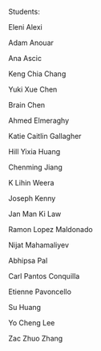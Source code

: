 
Students:

Eleni Alexi

Adam Anouar

Ana Ascic

Keng Chia Chang

Yuki Xue Chen

Brain Chen

Ahmed Elmeraghy

Katie Caitlin Gallagher

Hill Yixia Huang

Chenming Jiang

K Lihin Weera

Joseph Kenny

Jan Man Ki Law

Ramon Lopez Maldonado

Nijat Mahamaliyev

Abhipsa Pal

Carl Pantos Conquilla

Etienne Pavoncello

Su Huang

Yo Cheng Lee

Zac Zhuo Zhang